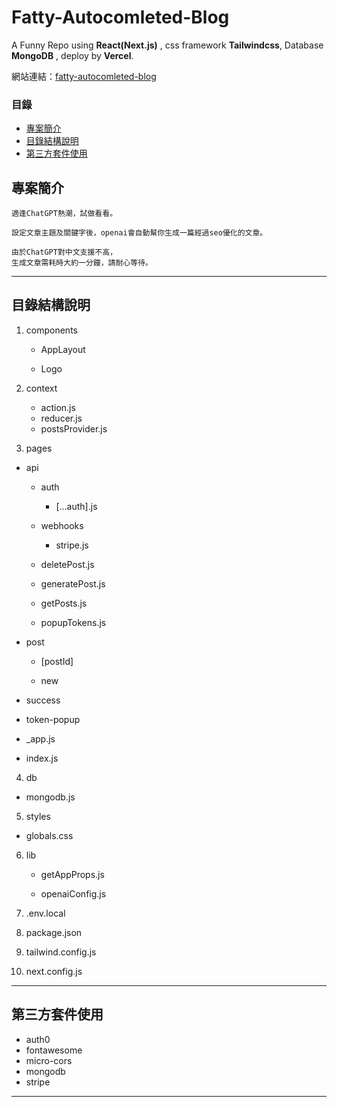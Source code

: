 # Fatty-Autocomleted-Blog

A Funny Repo using **React(Next.js)** , css framework **Tailwindcss**, Database **MongoDB** , deploy by **Vercel**.

網站連結：[fatty-autocomleted-blog](https://fatty-autocomleted-blog.vercel.app/)

### 目錄

- [專案簡介](#專案簡介)
- [目錄結構說明](#目錄結構說明)
- [第三方套件使用](#第三方套件使用)

## 專案簡介

```
適逢ChatGPT熱潮，試做看看。

設定文章主題及關鍵字後，openai會自動幫你生成一篇經過seo優化的文章。

由於ChatGPT對中文支援不高，
生成文章需耗時大約一分鐘，請耐心等待。
```

---

## 目錄結構說明

1. components

   - AppLayout

   - Logo

2. context

   - action.js
   - reducer.js
   - postsProvider.js

3. pages

- api

  - auth

    - [...auth].js

  - webhooks

    - stripe.js

  - deletePost.js

  - generatePost.js

  - getPosts.js

  - popupTokens.js

- post

  - [postId]

  - new

- success

- token-popup

- \_app.js

- index.js

4. db

- mongodb.js

5. styles

- globals.css

6. lib

   - getAppProps.js

   - openaiConfig.js

7. .env.local

8. package.json

9. tailwind.config.js

10. next.config.js

---

## 第三方套件使用

- auth0
- fontawesome
- micro-cors
- mongodb
- stripe

---
